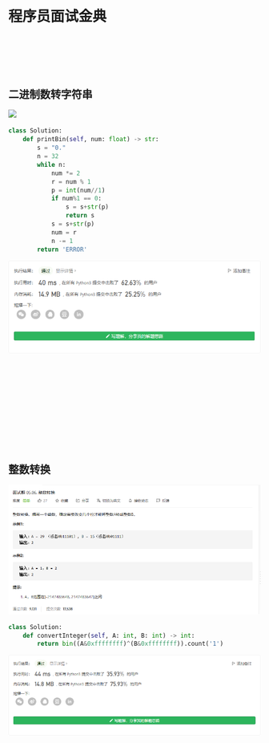 # 程序员面试金典

## 

![]()

```python

```

![]()

## 二进制数转字符串

![](./images/32.png)

```python
class Solution:
    def printBin(self, num: float) -> str:
        s = "0."
        n = 32
        while n:
            num *= 2
            r = num % 1
            p = int(num//1)
            if num%1 == 0:
                s = s+str(p)
                return s
            s = s+str(p)
            num = r
            n -= 1
        return 'ERROR'
```

![](./images/032_.png)

## 

![]()

```python

```

![]()

## 

![]()

```python

```

![]()

## 整数转换

![](./images/035.png)

```python
class Solution:
    def convertInteger(self, A: int, B: int) -> int:
        return bin((A&0xffffffff)^(B&0xffffffff)).count('1')
```

![](./images/035_.png)